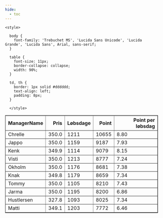 ```yaml
---
hide:
  - toc
---
```


<!doctype html>
<html lang="en">
  <head>
    <meta charset="UTF-8" />
    <meta name="viewport" content="width=device-width, initial-scale=1.0" />
    <title> C Y K E L V E N N E R </title>

    <style>

      body {
        font-family: 'Trebuchet MS', 'Lucida Sans Unicode', 'Lucida Grande', 'Lucida Sans', Arial, sans-serif;
      }

      table {
        font-size: 11px;
        border-collapse: collapse;
        width: 90%;
      }
      
      td, th {
        border: 1px solid #dddddd;
        text-align: left;
        padding: 8px;
      }
      
      </style>
  </head>
  <body>
  <table border="1" class="dataframe" id="filterabletable">
  <thead>
    <tr style="text-align: right;">
      <th>ManagerName</th>
      <th>Pris</th>
      <th>Løbsdage</th>
      <th>Point</th>
      <th>Point per løbsdag</th>
    </tr>
  </thead>
  <tbody>
    <tr>
      <td>Chrelle</td>
      <td>350.0</td>
      <td>1211</td>
      <td>10655</td>
      <td>8.80</td>
    </tr>
    <tr>
      <td>Jappo</td>
      <td>350.0</td>
      <td>1159</td>
      <td>9187</td>
      <td>7.93</td>
    </tr>
    <tr>
      <td>Kenk</td>
      <td>349.9</td>
      <td>1114</td>
      <td>9079</td>
      <td>8.15</td>
    </tr>
    <tr>
      <td>Visti</td>
      <td>350.0</td>
      <td>1213</td>
      <td>8777</td>
      <td>7.24</td>
    </tr>
    <tr>
      <td>Okholm</td>
      <td>350.0</td>
      <td>1176</td>
      <td>8681</td>
      <td>7.38</td>
    </tr>
    <tr>
      <td>Knak</td>
      <td>349.8</td>
      <td>1179</td>
      <td>8659</td>
      <td>7.34</td>
    </tr>
    <tr>
      <td>Tommy</td>
      <td>350.0</td>
      <td>1105</td>
      <td>8210</td>
      <td>7.43</td>
    </tr>
    <tr>
      <td>Jarma</td>
      <td>350.0</td>
      <td>1195</td>
      <td>8200</td>
      <td>6.86</td>
    </tr>
    <tr>
      <td>Hustlersen</td>
      <td>327.8</td>
      <td>1093</td>
      <td>8025</td>
      <td>7.34</td>
    </tr>
    <tr>
      <td>Matti</td>
      <td>349.1</td>
      <td>1203</td>
      <td>7772</td>
      <td>6.46</td>
    </tr>
  </tbody>
</table>
<script src="../js/tablefilter/tablefilter.js"></script>

  <script data-config>
    var tfConfig = {
      base_path: '../js/tablefilter/',
      alternate_rows: true,
      btn_reset: {
          text: 'Nulstil'
      },
      auto_filter: {
        delay: 1100 //milliseconds
      },
 
      loader: true,
      no_results_message: true,  

      // columns data types
      col_types: [
          'string',
          { type: 'formatted-number', decimal: '.', thousands: ',' },
          'number',
          'number',
          { type: 'formatted-number', decimal: '.', thousands: ',' },
      ],

      // Sort extension: in this example the column data types are provided by the
      // 'col_types' property. The sort extension also has a 'types' property
      // defining the columns data type for column sorting. If the 'types'
      // property is not defined, the sorting extension will fallback to
      // the 'col_types' definitions.
      extensions: [{ name: 'sort' }]
  };

  var tf = new TableFilter('filterabletable', tfConfig);
  tf.init();
</script>
    
  </body>
</html>